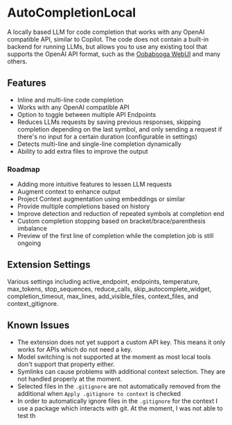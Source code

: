 # AutoCompletionLocal

A locally based LLM for code completion that works with any OpenAI compatible API, similar to Copilot. The code does not contain a built-in backend for running LLMs, but allows you to use any existing tool that supports the OpenAI API format, such as the [Oobabooga WebUI](https://github.com/oobabooga/text-generation-webui) and many others.

## Features

- Inline and multi-line code completion
- Works with any OpenAI compatible API
- Option to toggle between multiple API Endpoints
- Reduces LLMs requests by saving previous responses, skipping completion depending on the last symbol, and only sending a request if there's no input for a certain duration (configurable in settings)
- Detects multi-line and single-line completion dynamically
- Ability to add extra files to improve the output

### Roadmap

- Adding more intuitive features to lessen LLM requests
- Augment context to enhance output
- Project Context augmentation using embeddings or similar
- Provide multiple completions based on history
- Improve detection and reduction of repeated symbols at completion end
- Custom completion stopping based on bracket/brace/parenthesis imbalance
- Preview of the first line of completion while the completion job is still ongoing

## Extension Settings

Various settings including active_endpoint, endpoints, temperature, max_tokens, stop_sequences, reduce_calls, skip_autocomplete_widget, completion_timeout, max_lines, add_visible_files, context_files, and context_gitignore.

## Known Issues

- The extension does not yet support a custom API key. This means it only works for APIs which do not need a key.
- Model switching is not supported at the moment as most local tools don't support that property either.
- Symlinks can cause problems with additional context selection. They are not handled properly at the moment.
- Selected files in the `.gitignore` are not automatically removed from the additional when `Apply .gitignore to context` is checked
- In order to automatically ignore files in the `.gitignore` for the context I use a package which interacts with git. At the moment, I was not able to test th